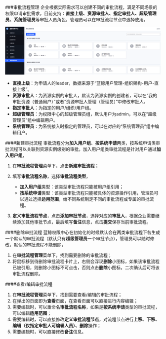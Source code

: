 ###审批流程管理
企业根据实际需求可以创建不同的审批流程，满足不同场景的权限申请审批需求，目前支持：**直接上级、资源审批人、指定审批人、超级管理员、系统管理员**等审批人员角色，管理员可以在审批流程节点中选择使用。

![](../../assets/企业微信截图_62f61d03-7b6a-476e-b19f-60797012cbf6.png)

- **直接上级**：为申请人的leader，数据来源于“蓝鲸用户管理-组织架构-用户-直接上级”。
- **资源审批人**：为资源实例的审批人，默认为资源实例的创建者，可以在“我的审批资源（普通用户）”或者“资源审批人管理（管理员）”中修改审批人。
- **指定审批人**：为指定的用户/组织/用户组。
- **超级管理员**：为权限中心的超级管理员组，默认用户为admin，可以在“超级管理员”组中编辑用户。
- **系统管理员**：为系统接入时指定的管理员，可以在对应的“系统管理员”组中编辑用户。

####新建审批流程
审批流程分为**加入用户组**、**按系统申请**两类，按系统申请类审批流程可以关联到资源实例级别的审批，加入用户组类审批流程是针对用户通过**加入用户组**，
1. 在**审批流程管理**菜单下，点击**新建审批流程**；
2. 填写**审批流程名称**，选择**审批流程类型**，
    - **加入用户组**类型：该类型审批流程只能被用户组引用；
    - **按系统申请**类型：该类型审批流程只能被具体的资源操作引用，管理员可以通过选择**适用范围**，给不同系统制定不同的审批流程或专属的审批流程。  

3. **定义审批流程节点**，点击**添加审批节点**，选择对应的**审批人**，根据企业需要继续添加其他审批节点，最后填写**备注**信息，点击**提交**保存当前审批流程。

####删除审批流程
蓝鲸权限中心在初始化的时候默认会在两类审批流程下各生成一个默认的审批流程（默认只有**超级管理员**一个审批节点），管理员可以随时修改，默认的审批流程不能删除，
1. 在**审批流程管理**菜单下，找到需要删除的审批流程；
2. 将鼠标移到待删除审批流程卡片上，右侧会浮现**删除**小图标，如果该审批流程已被引用，则删除小图标不可点击，否则点击**删除**小图标，二次确认后可将该审批流程删除。

####查看/编辑审批流程
1. 在**审批流程管理**菜单下，找到需要查看/编辑的审批流程；
2. 在弹出的页面即为**查看**页面，在查看页面可以直接进行内容编辑；
3. 需要编辑时，可以重命名**审批流程名称**，如果是**按系统申请**类型的审批流程，可以编辑**适用范围**；
4. 需要编辑时，可以直接修改**定义审批流程节点**，对流程节点进行**上移、下移、编辑（仅指定审批人可编辑人员）、删除**操作；
5. 需要编辑时，可以直接修改**备注**信息。
